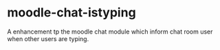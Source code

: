 # moodle-chat-istyping
A enhancement tp the moodle chat module which inform chat room user when other users are typing.

